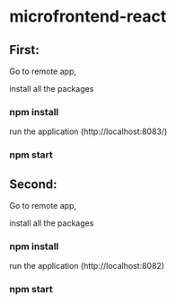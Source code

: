 # microfrontend-react

## First:
Go to remote app,

install all the packages
### npm install

run the application (http://localhost:8083/)
### npm start

## Second:
Go to remote app,

install all the packages
### npm install

run the application (http://localhost:8082)
### npm start
